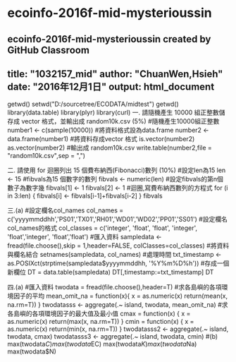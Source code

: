 # ecoinfo-2016f-mid-mysterioussin
ecoinfo-2016f-mid-mysterioussin created by GitHub Classroom
---
title: "1032157_mid"
author: "ChuanWen,Hsieh"
date: "2016年12月1日"
output: html_document
---

getwd()
setwd("D:/sourcetree/ECODATA/midtest")
getwd()
library(data.table)
library(plyr)
library(curl)
一. 請隨機產生 10000 組正整數儲存成 vector 格式，並輸出成 random10k.csv (5%)
#隨機產生10000組正整數
number1 <- c(sample(10000))
#將資料格式設為data.frame
number2 <- data.frame(number1)
#將資料存成vector 格式
is.vector(number2)
as.vector(number2)
#輸出成 random10k.csv
write.table(number2,file = "random10k.csv",sep = ",")

二. 請使用 for 迴圈列出 15 個費布納西(Fibonacci)數列 (10%)
#設定len為15
len <- 15
#fibvals為15 個數字的數列
fibvals <- numeric(len)
#設定fibvals的第n個數子為數字幾
fibvals[1] <- 1
fibvals[2] <- 1
#迴圈,寫費布納西數列的方程式
for (i in 3:len) { 
  fibvals[i] <- fibvals[i-1]+fibvals[i-2]
} 
fibvals

三.(a)
#設定欄名col_names
col_names = c('yyyymmddhh','PS01','TX01','RH01','WD01','WD02','PP01','SS01')
#設定欄名col_names的格式
col_classes = c('integer', 'float', 'float', 'integer', 'float','integer', 'float','float')
#匯入資料
sampledata <- fread(file.choose(),skip = 1,header=FALSE, colClasses=col_classes)
#將資料與欄名結合
setnames(sampledata, col_names)
#處理時間
txt_timestamp <-  as.POSIXct(strptime(sampledata$yyyymmddhh, '%Y%m%D%h'))
#存成一個新欄位
DT = data.table(sampledata)
DT[,timestamp:=txt_timestamp]
DT

四.(a)
#匯入資料
twodata = fread(file.choose(),header=T)
#求各島嶼的各項環境因子的平均
mean_omit_na = function(x){
  x = as.numeric(x)
  return(mean(x, na.rm=T))
}
twodatasss <- aggregate(.~ island, twodata, mean_omit_na)
#求各島嶼的各項環境因子的最大值及最小值
cmax = function(x) {
  x = as.numeric(x)
  return(max(x, na.rm=T))
}
cmin = function(x) {
  x = as.numeric(x)
  return(min(x, na.rm=T))
}
twodatasss2 <- aggregate(.~ island, twodata, cmax)
twodatasss3 <- aggregate(.~ island, twodata, cmin)
#(b)
max(twodata$C)
max(twodata$EC)
max(twodata$K)
max(twodata$Na)
max(twodata$N)
